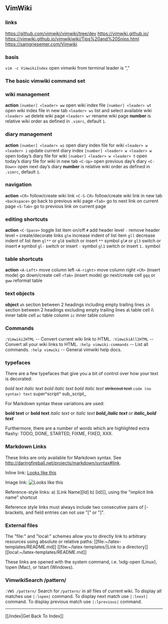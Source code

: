 ## VimWiki

### links

https://github.com/vimwiki/vimwiki/tree/dev
https://vimwiki.github.io/
https://vimwiki.github.io/vimwikiwiki/Tips%20and%20Snips.html
https://samgriesemer.com/Vimwiki

### basis

`vim -c VimwikiIndex`  open vimwiki from terminal
leader is ","

### The basic vimwiki command set

### wiki management

**action**
`[number] <leader> ww` open wiki index file
`[number] <leader> wt` open wiki index file in new tab
`<leader> ws`          list and select available wiki
`<leader> wd`          delete wiki page
`<leader> wr`          rename wiki page
**number** is relative wiki order as defined in `.vimrc`, default `1`.

### diary management

**action**
`[number] <leader> wi` open diary index file for wiki
`<leader> w <leader> i` update current diary index
`[number] <leader> w <leader> w` open today’s diary file for wiki
`[number] <leader> w <leader> t` open today’s diary file for wiki in new tab
`<C-Up>` open previous day’s diary
`<C-Down>` open next day’s diary
**number** is relative wiki order as defined in `.vimrc`, default `1`.

### navigation

**action**
`<CR>`        follow/create wiki link
`<C-S-CR>`    follow/create wiki link in new tab
`<backspace>` go back to previous wiki page
`<Tab>`       go to next link on current page
`<S-Tab>`     go to previous link on current page

### editing shortcuts

**action**
`<C-Space>` toggle list item on/off
`#` add header level
`-` remove header level
`+` create/decorate links
`glm` increase indent of list item
`gll` decrease indent of list item
`gl**` or `gl8` switch or insert `**` symbol
`gl#` or `gl3` switch or insert `#` symbol
`gl-` switch or insert `-` symbol
`gl1` switch or insert `1.` symbol

### table shortcuts

**action**
`<A-Left>` move column left
`<A-right>` move column right
`<CR>` (insert mode) go down/create cell
`<Tab>` (insert mode) go next/create cell
`gqq` or `gww` reformat table

### text objects

**object**
`ah` section between 2 headings including empty trailing lines
`ih` section between 2 headings excluding empty trailing lines
a\ table cell
i\ inner table cell
`ac` table column
`ic` inner table column

### Commands

`:Vimwiki2HTML` -- Convert current wiki link to HTML.
`:VimwikiAll2HTML` -- Convert all your wiki links to HTML.
`:help vimwiki-commands` -- List all commands.
`:help vimwiki` -- General vimwiki help docs.


### typefaces

There are a few typefaces that give you a bit of control over how your text
is decorated:

  *bold text*
  _italic text_
  _*bold italic text*_
  *_bold italic text_*
  ~~strikeout text~~
  `code (no syntax) text`
  super^script^
  sub,,script,,

For Markdown syntax these variations are used:

  **bold text** or __bold text__
  *italic text* or _italic text_
  ***bold_italic text*** or ___italic_bold text___

Furthermore, there are a number of words which are highlighted extra flashy:
TODO, DONE, STARTED, FIXME, FIXED, XXX.

### Markdown Links

These links are only available for Markdown syntax.  See
http://daringfireball.net/projects/markdown/syntax#link.

Inline link:
  [Looks like this](URL)

Image link:
  ![Looks like this](URL)

Reference-style links:
  a) [Link Name][Id]
  b) [Id][], using the "implicit link name" shortcut

Reference style links must always include two consecutive pairs of
[-brackets, and field entries can not use "[" or "]".

### External files

The "file:" and "local:" schemes allow you to directly link to arbitrary
resources using absolute or relative paths:
  [[file:~/latex-templates/README.md]]
  [[file:~/latex-templates/|Link to a directory]]
  [[local:~/latex-templates/README.md]]

These links are opened with the system command, i.e. !xdg-open (Linux), !open
(Mac), or !start (Windows).

### VimwikiSearch /pattern/
`:VWS /pattern/`
    Search for `/pattern/` in all files of current wiki.
    To display all matches use `|:lopen|` command.
    To display next match use `|:lnext|` command.
    To display previous match use `|:lprevious|` command.



---

[[/index|Get Back To Index]]
